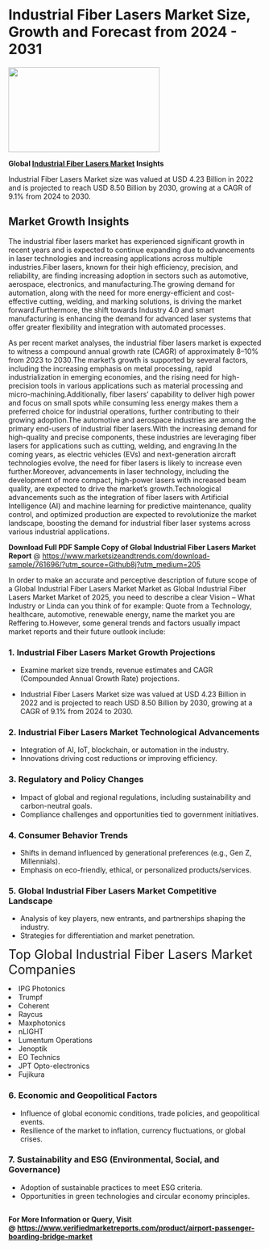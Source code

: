<H1>Industrial Fiber Lasers Market Size, Growth and Forecast from 2024 - 2031</H1><img class="aligncenter size-medium wp-image-584254" src="https://thirdeyenews.in/wp-content/uploads/2024/09/Global-Market-Research-300x168.jpeg" alt="" width="300" height="168" /><p><strong>Global&nbsp;<a href="https://www.marketsizeandtrends.com/download-sample/761696/?utm_source=Github8j?utm_medium=205">Industrial Fiber Lasers Market</a> Insights</strong></p><p>Industrial Fiber Lasers Market size was valued at USD 4.23 Billion in 2022 and is projected to reach USD 8.50 Billion by 2030, growing at a CAGR of 9.1% from 2024 to 2030.</p><p><h2>Market Growth Insights</h2> <p>The industrial fiber lasers market has experienced significant growth in recent years and is expected to continue expanding due to advancements in laser technologies and increasing applications across multiple industries.Fiber lasers, known for their high efficiency, precision, and reliability, are finding increasing adoption in sectors such as automotive, aerospace, electronics, and manufacturing.The growing demand for automation, along with the need for more energy-efficient and cost-effective cutting, welding, and marking solutions, is driving the market forward.Furthermore, the shift towards Industry 4.0 and smart manufacturing is enhancing the demand for advanced laser systems that offer greater flexibility and integration with automated processes.</p> <p>As per recent market analyses, the industrial fiber lasers market is expected to witness a compound annual growth rate (CAGR) of approximately 8–10% from 2023 to 2030.The market’s growth is supported by several factors, including the increasing emphasis on metal processing, rapid industrialization in emerging economies, and the rising need for high-precision tools in various applications such as material processing and micro-machining.Additionally, fiber lasers’ capability to deliver high power and focus on small spots while consuming less energy makes them a preferred choice for industrial operations, further contributing to their growing adoption.The automotive and aerospace industries are among the primary end-users of industrial fiber lasers.With the increasing demand for high-quality and precise components, these industries are leveraging fiber lasers for applications such as cutting, welding, and engraving.In the coming years, as electric vehicles (EVs) and next-generation aircraft technologies evolve, the need for fiber lasers is likely to increase even further.Moreover, advancements in laser technology, including the development of more compact, high-power lasers with increased beam quality, are expected to drive the market’s growth.Technological advancements such as the integration of fiber lasers with Artificial Intelligence (AI) and machine learning for predictive maintenance, quality control, and optimized production are expected to revolutionize the market landscape, boosting the demand for industrial fiber laser systems across various industrial applications.</p> <p><span class=""><strong>Download Full PDF Sample Copy of Global Industrial Fiber Lasers Market Report</strong> @ <a href="https://www.marketsizeandtrends.com/download-sample/761696/?utm_source=Github8j?utm_medium=205" target="_blank">https://www.marketsizeandtrends.com/download-sample/761696/?utm_source=Github8j?utm_medium=205</a></span></p><p>In order to make an accurate and perceptive description of future scope of a Global&nbsp;Industrial Fiber Lasers Market Market as Global&nbsp;Industrial Fiber Lasers Market Market of 2025, you need to describe a clear Vision &ndash; What Industry or Linda can you think of for example: Quote from a Technology, healthcare, automotive, renewable energy, name the market you are Reffering to.However, some general trends and factors usually impact market reports and their future outlook include:</p><h3>1.&nbsp;<strong>Industrial Fiber Lasers Market Growth Projections</strong></h3><ul><li>Examine market size trends, revenue estimates and CAGR (Compounded Annual Growth Rate) projections.</li><li><p>Industrial Fiber Lasers Market size was valued at USD 4.23 Billion in 2022 and is projected to reach USD 8.50 Billion by 2030, growing at a CAGR of 9.1% from 2024 to 2030.</p></li></ul><h3>2.&nbsp;<strong>Industrial Fiber Lasers Market Technological Advancements</strong></h3><ul><li>Integration of AI, IoT, blockchain, or automation in the industry.</li><li>Innovations driving cost reductions or improving efficiency.</li></ul><h3>3.&nbsp;<strong>Regulatory and Policy Changes</strong></h3><ul><li>Impact of global and regional regulations, including sustainability and carbon-neutral goals.</li><li>Compliance challenges and opportunities tied to government initiatives.</li></ul><h3>4.&nbsp;<strong>Consumer Behavior Trends</strong></h3><ul><li>Shifts in demand influenced by generational preferences (e.g., Gen Z, Millennials).</li><li>Emphasis on eco-friendly, ethical, or personalized products/services.</li></ul><h3>5.&nbsp;<strong>Global Industrial Fiber Lasers Market Competitive Landscape</strong></h3><ul><li>Analysis of key players, new entrants, and partnerships shaping the industry.</li><li>Strategies for differentiation and market penetration.</li></ul><p data-pm-slice="1 1 []"><span style="color: inherit; font-family: inherit; font-size: 25px;">Top Global Industrial Fiber Lasers Market Companies</span></p><div class="" data-test-id=""><p><li>IPG Photonics</li><li> Trumpf</li><li> Coherent</li><li> Raycus</li><li> Maxphotonics</li><li> nLIGHT</li><li> Lumentum Operations</li><li> Jenoptik</li><li> EO Technics</li><li> JPT Opto-electronics</li><li> Fujikura</li></p></div><h3>6.&nbsp;<strong>Economic and Geopolitical Factors</strong></h3><ul><li>Influence of global economic conditions, trade policies, and geopolitical events.</li><li>Resilience of the market to inflation, currency fluctuations, or global crises.</li></ul><h3>7.&nbsp;<strong>Sustainability and ESG (Environmental, Social, and Governance)</strong></h3><ul><li>Adoption of sustainable practices to meet ESG criteria.</li><li>Opportunities in green technologies and circular economy principles.</li></ul><h2><strong style="font-size: 14px;">For More Information or Query, Visit @&nbsp;</strong><a style="background-color: #ffffff; font-size: 14px;" href="https://www.marketsizeandtrends.com/report/industrial-fiber-lasers-market/" target="_blank">https://www.verifiedmarketreports.com/product/airport-passenger-boarding-bridge-market</a></h2>